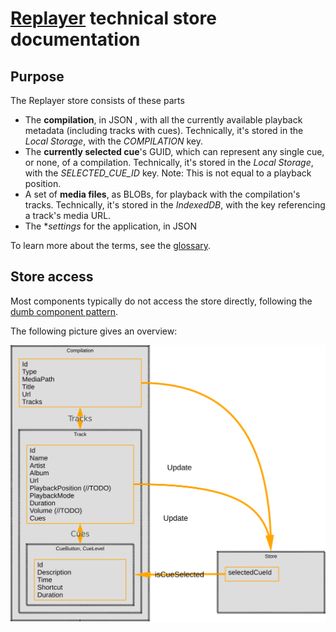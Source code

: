 # [Replayer](https://replayer.app/) technical store documentation

## Purpose

The Replayer store consists of these parts

-   The **compilation**, in JSON , with all the currently available playback metadata (including tracks with cues). Technically, it's stored in the _Local Storage_, with the _COMPILATION_ key.
-   The **currently selected cue**'s GUID, which can represent any single cue, or none, of a compilation. Technically, it's stored in the _Local Storage_, with the _SELECTED_CUE_ID_ key. Note: This is not equal to a playback position.
-   A set of **media files**, as BLOBs, for playback with the compilation's tracks. Technically, it's stored in the _IndexedDB_, with the key referencing a track's media URL.
-   The **settings* for the application, in JSON

To learn more about the terms, see the [glossary](https://replayer.app/documentation/glossary).

## Store access

Most components typically do not access the store directly, following the [dumb component pattern](https://namingconvention.org/vuejs/smart-dumb-naming.html).

The following picture gives an overview:

![Store overview](/doc/store/store.svg)
